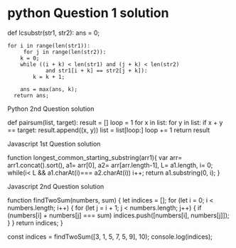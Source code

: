 # python Question 1 solution
def lcsubstr(str1, str2):
    	ans = 0;

	for i in range(len(str1)):
         for j in range(len(str2)):
		k = 0;
		while ((i + k) < len(str1) and (j + k) < len(str2) 
				and str1[i + k] == str2[j + k]): 
			k = k + 1;

		ans = max(ans, k);
      return ans;
      

Python 2nd Question solution

def pairsum(list, target):
    result = []
    loop = 1
    for x in list:
        for y in list:
            if x + y == target:
                result.append((x, y))
        list = list[loop:]
        loop += 1
    return result
    


Javascript 1st Question solution
    
function longest_common_starting_substring(arr1){
var arr= arr1.concat().sort(),
a1= arr[0], a2= arr[arr.length-1], L= a1.length, i= 0;
while(i< L && a1.charAt(i)=== a2.charAt(i)) i++;
return a1.substring(0, i);
}


Javascript 2nd Question solution

function findTwoSum(numbers, sum) {
  let indices = [];
  for (let i = 0; i < numbers.length; i++) {
    for (let j = i + 1; j < numbers.length; j++) {
      if (numbers[i] + numbers[j] === sum)
        indices.push([numbers[i], numbers[j]]);
    }
  }
  return indices;
}

const indices = findTwoSum([3, 1, 5, 7, 5, 9], 10);
console.log(indices);
